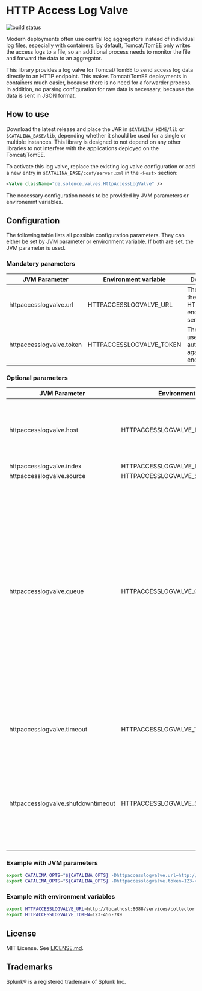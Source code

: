 # HTTP Access Log Valve

![build status](https://github.com/solence/HttpAccessLogValve/workflows/Java%20CI/badge.svg)

Modern deployments often use central log aggregators instead of individual log files, especially with containers. By default, Tomcat/TomEE only writes the access logs to a file, so an additional process needs to monitor the file and forward the data to an aggregator.

This library provides a log valve for Tomcat/TomEE to send access log data directly to an HTTP endpoint. This makes Tomcat/TomEE deployments in containers much easier, because there is no need for a forwarder process. In addition, no parsing configuration for raw data is necessary, because the data is sent in JSON format.


## How to use

Download the latest release and place the JAR in `$CATALINA_HOME/lib` or `$CATALINA_BASE/lib`, depending whether it should be used for a single or multiple instances. This library is designed to not depend on any other libraries to not interfere with the applications deployed on the Tomcat/TomEE.

To activate this log valve, replace the existing log valve configuration or add a new entry in `$CATALINA_BASE/conf/server.xml` in the `<Host>` section:

```xml
<Valve className="de.solence.valves.HttpAccessLogValve" />
```

The necessary configuration needs to be provided by JVM parameters or environemnt variables.

## Configuration

The following table lists all possible configuration parameters. They can either be set by JVM parameter or environment variable. If both are set, the JVM parameter is used.

### Mandatory parameters

|JVM Parameter|Environment variable|Description|
|-|-|-|
|httpaccesslogvalve.url|HTTPACCESSLOGVALVE_URL|The URL of the HTTP/HTTPS endpoint to sent to.|
|httpaccesslogvalve.token|HTTPACCESSLOGVALVE_TOKEN|The token to use for authentication against the endpoint.|

### Optional parameters

|JVM Parameter|Environment variable|Description|
|-|-|-|
|httpaccesslogvalve.host|HTTPACCESSLOGVALVE_HOST|The name of the host from which the data is sent. Defaults to the local hostname.|
|httpaccesslogvalve.index|HTTPACCESSLOGVALVE_INDEX|TODO|
|httpaccesslogvalve.source|HTTPACCESSLOGVALVE_SOURCE|TODO|
|httpaccesslogvalve.queue|HTTPACCESSLOGVALVE_QUEUE|The length of the queue of log events waiting to be sent. A longer queue is more likely to guarantee delivery of log events, when the network is slow or the endpoint unstable. It also increases memory consumtion. Log events will be lost when the queue is full. Defaults to 1000. |
|httpaccesslogvalve.timeout|HTTPACCESSLOGVALVE_TIMEOUT|The timeout used when connecting to the endpoint. Defaults to 1 minute|
|httpaccesslogvalve.shutdowntimeout|HTTPACCESSLOGVALVE_SHUTDOWNTIMEOUT|The time to wait after a shutdown has been initiated, until log events still in the queue have been sent. Defaults to 30 seconds|

### Example with JVM parameters

```sh
export CATALINA_OPTS="${CATALINA_OPTS} -Dhttpaccesslogvalve.url=http://localhost:8088/services/collector"
export CATALINA_OPTS="${CATALINA_OPTS} -Dhttpaccesslogvalve.token=123-456-789"
```

### Example with environment variables

```sh
export HTTPACCESSLOGVALVE_URL=http://localhost:8088/services/collector
export HTTPACCESSLOGVALVE_TOKEN=123-456-789
```

## License

MIT License. See [LICENSE.md](./LICENSE.md).

## Trademarks

Splunk® is a registered trademark of Splunk Inc.